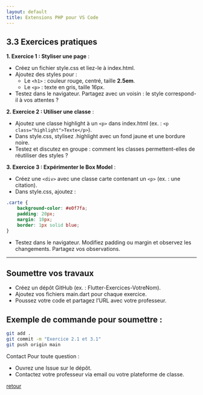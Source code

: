 ```yaml
---
layout: default
title: Extensions PHP pour VS Code
---
```

## 3.3 Exercices pratiques

**1. Exercice 1 : Styliser une page** :

- Créez un fichier style.css et liez-le à index.html. 
- Ajoutez des styles pour :
    - Le `<h1>` : couleur rouge, centré, taille **2.5em**. 
    - Le `<p>` : texte en gris, taille 16px. 
- Testez dans le navigateur. Partagez avec un voisin : le style correspond-il à vos attentes ?

**2. Exercice 2 : Utiliser une classe** :
- Ajoutez une classe highlight à un `<p>` dans index.html (ex. : `<p class="highlight">Texte</p>`). 
- Dans style.css, stylisez .highlight avec un fond jaune et une bordure noire. 
- Testez et discutez en groupe : comment les classes permettent-elles de réutiliser des styles ? 

**3. Exercice 3 : Expérimenter le Box Model** :

- Créez une `<div>` avec une classe carte contenant un `<p>` (ex. : une citation). 
- Dans style.css, ajoutez :

```css
.carte {
    background-color: #e0f7fa;
    padding: 20px;
    margin: 10px;
    border: 1px solid blue;
}
```

- Testez dans le navigateur. Modifiez padding ou margin et observez les changements. Partagez vos observations. 

---

## Soumettre vos travaux

- Créez un dépôt GitHub (ex. : Flutter-Exercices-VotreNom). 
- Ajoutez vos fichiers main.dart pour chaque exercice. 
- Poussez votre code et partagez l’URL avec votre professeur. 

## Exemple de commande pour soumettre :

```bash
git add . 
git commit -m "Exercice 2.1 et 3.1" 
git push origin main
```

Contact
Pour toute question :
- Ouvrez une Issue sur le dépôt. 
- Contactez votre professeur via email ou votre plateforme de classe. 

[retour](../../html-css-js.md)
